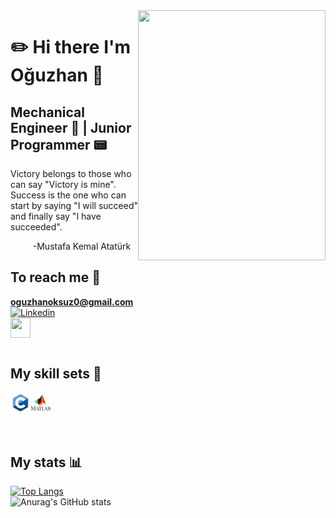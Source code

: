 <img src="https://media.giphy.com/media/12qj9BbWNWbnz2/giphy.gif" align="right" height="400" width="300" >

# :pencil2: Hi there I'm Oğuzhan 🙋
## Mechanical Engineer :nut_and_bolt: | Junior Programmer :pager:
Victory belongs to those who can say "Victory is mine". Success is the one who can start by saying "I will succeed" and finally say "I have succeeded".

<p align="right"> -Mustafa Kemal Atatürk ‎  ‎  ‎  </p>

## To reach me :postbox:
**[oguzhanoksuz0@gmail.com](mailto:oguzhanoksuz0@gmail.com)**
<br />
[![Linkedin](https://img.shields.io/badge/LinkedIn-0077B5?style=for-the-badge&logo=linkedin&logoColor=white&link=https://www.linkedin.com/in/o%C4%9Fuzhan-%C3%B6ks%C3%BCz-51854921b)](https://www.linkedin.com/in/o%C4%9Fuzhan-%C3%B6ks%C3%BCz-51854921b)
<br />
[<img height="32" width="32" src="https://unpkg.com/simple-icons@v8/icons/wordpress.svg" align="left" />][web]

[web]: https://oguzhanoksuz0.com/

<br />
<br />

## My skill sets :school_satchel:
<img align="left" height="32" width="32" src="https://raw.githubusercontent.com/github/explore/80688e429a7d4ef2fca1e82350fe8e3517d3494d/topics/c/c.png">
<img align="left"  height="32" width="32" src="https://raw.githubusercontent.com/github/explore/80688e429a7d4ef2fca1e82350fe8e3517d3494d/topics/matlab/matlab.png">

<br />
<br />
<br />
<br />

## My stats :bar_chart:
[![Top Langs](https://github-readme-stats.vercel.app/api/top-langs/?username=OguzhanOksuz&theme=radical&exclude_repo=github-readme-stats,anuraghazra.github.io)](https://github.com/anuraghazra/github-readme-stats)
<br />
![Anurag's GitHub stats](https://github-readme-stats.vercel.app/api?username=OguzhanOksuz&show_icons=true&theme=radical)
